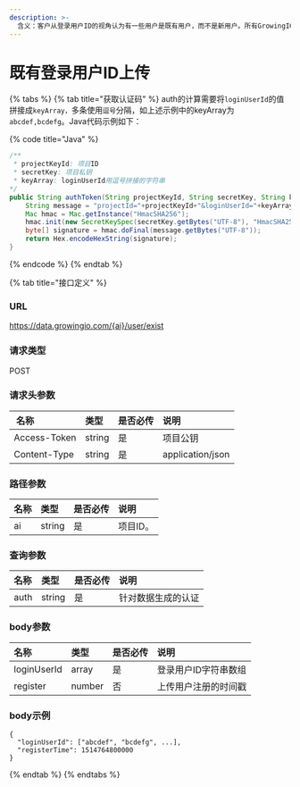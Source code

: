 ```yaml
---
description: >-
  含义：客户从登录用户ID的视角认为有一些用户是既有用户，而不是新用户。所有GrowingIO暴露了一个接口来定义某一些登录用户ID为既有用户，并不是新用户。同时，还提供上传登录用户的注册时间，来告诉GrowingIO该用户成为新用户的时间。
---
```


# 既有登录用户ID上传

{% tabs %}
{% tab title="获取认证码" %}
auth的计算需要将`loginUserId`的值拼接成`keyArray，`多条使用`逗号`分隔，如上述示例中的keyArray为`abcdef,bcdefg`。Java代码示例如下：

{% code title="Java" %}
```java
/**
 * projectKeyId: 项目ID
 * secretKey: 项目私钥
 * keyArray: loginUserId用逗号拼接的字符串
*/ 
public String authToken(String projectKeyId, String secretKey, String keyArray) throws Exception {
    String message = "projectId="+projectKeyId+"&loginUserId="+keyArray;
    Mac hmac = Mac.getInstance("HmacSHA256");
    hmac.init(new SecretKeySpec(secretKey.getBytes("UTF-8"), "HmacSHA256"));
    byte[] signature = hmac.doFinal(message.getBytes("UTF-8"));
    return Hex.encodeHexString(signature);
}

```
{% endcode %}
{% endtab %}

{% tab title="接口定义" %}
### URL

https://data.growingio.com/{ai}/user/exist

### 请求类型

POST

### 请求头参数

|  名称 | 类型 | 是否必传 | 说明 |
| :--- | :--- | :--- | :--- |
| Access-Token | string | 是 | 项目公钥 |
| Content-Type | string | 是 | application/json |

### 路径参数

| 名称 | 类型 | 是否必传 | 说明 |
| :--- | :--- | :--- | :--- |
| ai | string | 是 | 项目ID。 |

### 查询参数

| 名称 | 类型 | 是否必传 | 说明 |
| :--- | :--- | :--- | :--- |
| auth | string | 是 | 针对数据生成的认证 |

### body参数

| 名称 | 类型 | 是否必传 | 说明 |
| :--- | :--- | :--- | :--- |
| loginUserId | array | 是 | 登录用户ID字符串数组 |
| register | number | 否 | 上传用户注册的时间戳 |

### body示例

```text
{
  "loginUserId": ["abcdef", "bcdefg", ...],
  "registerTime": 1514764800000
}
```

  
{% endtab %}
{% endtabs %}



